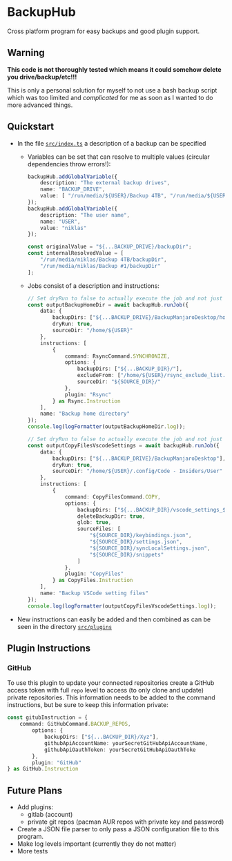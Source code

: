 # BackupHub

Cross platform program for easy backups and good plugin support.

## Warning

**This code is not thoroughly tested which means it could somehow delete you drive/backup/etc!!!**

This is only a personal solution for myself to not use a bash backup script which was too limited and *complicated* for me as soon as I wanted to do more advanced things.

## Quickstart

- In the file [`src/index.ts`](src/index.ts) a description of a backup can be specified
  - Variables can be set that can resolve to multiple values (circular dependencies throw errors!):

    ```ts
    backupHub.addGlobalVariable({
        description: "The external backup drives",
        name: "BACKUP_DRIVE",
        value: [ "/run/media/${USER}/Backup 4TB", "/run/media/${USER}/Backup #1" ]
    });
    backupHub.addGlobalVariable({
        description: "The user name",
        name: "USER",
        value: "niklas"
    });

    const originalValue = "${...BACKUP_DRIVE}/backupDir";
    const internalResolvedValue = [
        "/run/media/niklas/Backup 4TB/backupDir",
        "/run/media/niklas/Backup #1/backupDir"
    ];
    ```

  - Jobs consist of a description and instructions:

    ```ts
    // Set dryRun to false to actually execute the job and not just print what it will do
    const outputBackupHomeDir = await backupHub.runJob({
        data: {
            backupDirs: ["${...BACKUP_DRIVE}/BackupManjaroDesktop/home_${USER}"],
            dryRun: true,
            sourceDir: "/home/${USER}"
        },
        instructions: [
            {
                command: RsyncCommand.SYNCHRONIZE,
                options: {
                    backupDirs: ["${...BACKUP_DIR}/"],
                    excludeFrom: ["/home/${USER}/rsync_exclude_list.txt"],
                    sourceDir: "${SOURCE_DIR}/"
                },
                plugin: "Rsync"
            } as Rsync.Instruction
        ],
        name: "Backup home directory"
    });
    console.log(logFormatter(outputBackupHomeDir.log));
    ```

    ```ts
    // Set dryRun to false to actually execute the job and not just print what it will do
    const outputCopyFilesVscodeSettings = await backupHub.runJob({
        data: {
            backupDirs: ["${...BACKUP_DRIVE}/BackupManjaroDesktop"],
            dryRun: true,
            sourceDir: "/home/${USER}/.config/Code - Insiders/User"
        },
        instructions: [
            {
                command: CopyFilesCommand.COPY,
                options: {
                    backupDirs: ["${...BACKUP_DIR}/vscode_settings_${USER}"],
                    deleteBackupDir: true,
                    glob: true,
                    sourceFiles: [
                        "${SOURCE_DIR}/keybindings.json",
                        "${SOURCE_DIR}/settings.json",
                        "${SOURCE_DIR}/syncLocalSettings.json",
                        "${SOURCE_DIR}/snippets"
                    ]
                },
                plugin: "CopyFiles"
            } as CopyFiles.Instruction
        ],
        name: "Backup VSCode setting files"
    });
    console.log(logFormatter(outputCopyFilesVscodeSettings.log));
    ```

- New instructions can easily be added and then combined as can be seen in the directory [`src/plugins`](src/plugins)

## Plugin Instructions

### GitHub

To use this plugin to update your connected repositories create a GitHub access token with full `repo` level to access (to only clone and update) private repositories.
This information needs to be added to the command instructions, but be sure to keep this information private:

```ts
const gitubInstruction = {
	command: GitHubCommand.BACKUP_REPOS,
		options: {
			backupDirs: ["${...BACKUP_DIR}/Xyz"],
			githubApiAccountName: yourSecretGitHubApiAccountName,
			githubApiOauthToken: yourSecretGitHubApiOauthToke
		},
		plugin: "GitHub"
} as GitHub.Instruction
```

## Future Plans

- Add plugins:
  - gitlab (account)
  - private git repos (pacman AUR repos with private key and password)
- Create a JSON file parser to only pass a JSON configuration file to this program.
- Make log levels important (currently they do not matter)
- More tests
